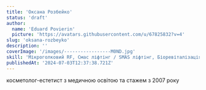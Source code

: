 ```yaml
---
title: 'Оксана Розбейко'
status: 'draft'
author:
  name: 'Eduard Povierin'
  picture: 'https://avatars.githubusercontent.com/u/67825832?v=4'
slug: 'oksana-rozbeyko'
description: ''
coverImage: '/images/-----------------M0ND.jpg'
skill: 'Мікроголковий RF, Смас ліфтінг / SMAS ліфтінг, Біоревіталізація, Догляд за обличчям, Лікування акне, Контурна пластика, Чистка обличчя'
publishedAt: '2024-07-03T12:37:38.721Z'
---
```


косметолог-естетист з медичною освітою та стажем з 2007 року